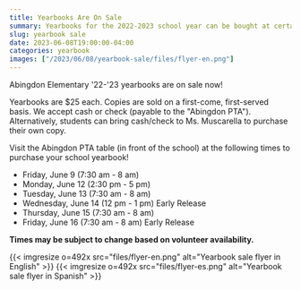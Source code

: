 ```yaml
--- 
title: Yearbooks Are On Sale
summary: Yearbooks for the 2022-2023 school year can be bought at certain times in front of the school for $25. Cash or check only.
slug: yearbook sale
date: 2023-06-08T19:00:00-04:00
categories: yearbook
images: ["/2023/06/08/yearbook-sale/files/flyer-en.png"]
---
```


Abingdon Elementary '22-'23 yearbooks are on sale now! 
 
Yearbooks are $25 each. Copies are sold on a first-come, first-served basis. We accept cash or check (payable to the "Abingdon PTA"). Alternatively, students can bring cash/check to Ms. Muscarella to purchase their own copy.

Visit the Abingdon PTA table (in front of the school) at the following times to purchase your school yearbook!

- Friday, June 9 (7:30 am - 8 am)
- Monday, June 12 (2:30 pm - 5 pm)
- Tuesday, June 13 (7:30 am - 8 am)
- Wednesday, June 14 (12 pm - 1 pm) Early Release
- Thursday, June 15 (7:30 am - 8 am)
- Friday, June 16 (7:30 am - 8 am) Early Release

**Times may be subject to change based on volunteer availability.**

{{< imgresize o=492x src="files/flyer-en.png" alt="Yearbook sale flyer in English" >}}
{{< imgresize o=492x src="files/flyer-es.png" alt="Yearbook sale flyer in Spanish" >}}